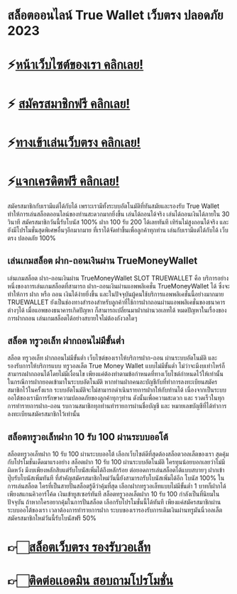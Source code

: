 # สล็อตออนไลน์ True Wallet เว็บตรง ปลอดภัย 2023

# ⚡[หน้าเว็บไซต์ของเรา คลิกเลย!](https://pgslotmachine.com/)
# ⚡ [สมัครสมาชิกฟรี คลิกเลย!](https://pgslotmachine.jwallet.link/register)
# ⚡[ทางเข้าเล่นเว็บตรง คลิกเลย!](https://pgslotmachine.jwallet.link/login)
# ⚡[แจกเครดิตฟรี คลิกเลย!](https://pgslotmachine.jwallet.link/contact)

สมัครสมาชิกกับเรามีแต่ได้กับได้ เพราะเรามีทั้งระบบอัตโนมัติที่ทันสมัยและรองรับ True Wallet ทำให้การเล่นสล็อตออนไลน์ของท่านสะดวกมากยิ่งขึ้น เล่นได้ถอนได้จริง เล่นได้ถอนเงินได้ภายใน 30 วินาที สมัครสมาชิกวันนี้รับโบนัส 100% ฝาก 100 รับ 200 ได้เลยทันที เทิร์นไม่สูงถอนได้จริง และยังมีโปรโมชั่นสุดพิเศษอื่นๆอีกมากมาย ที่เราได้จัดทำขึ้นเพื่อลูกค้าทุกท่าน เล่นกับเรามีแต่ได้กับได้ เว็บตรง ปลอดภัย 100%

## เล่นเกมสล็อต ฝาก-ถอนเงินผ่าน TrueMoneyWallet
เล่นเกมสล็อต ฝาก-ถอนเงินผ่าน TrueMoneyWallet
SLOT TRUEWALLET คือ บริการอย่างหนึ่งของการเล่นเกมสล็อตที่สามารถ ฝาก-ถอนเงินผ่านแอพพลิเคชั่น TrueMoneyWallet ได้ ซึ่งจะทำให้การ ฝาก หรือ ถอน เงินได้ง่ายยิ่งขึ้น และในปัจจุบันผู้คนใช้บริการแอพพลิเคชั่นนี้อย่างมากมาย TRUEWALLET ยังเป็นช่องทางสำรองสำหรับลูกค้าที่ใช้การฝากถอนผ่านแอพพลิเคชั่นของธนาคารต่างๆได้ เมื่อแอพของธนาคารเกิดปัญหา ก็สามารถเปลี่ยนมาฝากผ่านวอเลทได้ หมดปัญหาในเรื่องของการฝากถอน เล่นเกมสล็อตได้อย่างสบายใจไม่ต้องกังวลใดๆ

## สล็อต ทรูวอเล็ท ฝากถอนไม่มีขั้นต่ำ
สล็อต ทรูวอเล็ท ฝากถอนไม่มีขั้นต่ำ
เว็บไซต์ของเราให้บริการฝาก-ถอน ผ่านระบบอัตโนมัติ และ รองรับการให้บริการแบบ ทรูวอลเล็ต True Money Wallet แบบไม่มีขั้นต่ำ ไม่ว่าจะมีงบเท่าไหร่ก็สามารถฝากถอนได้โดยไม่มีเงื่อนไข เพียงแค่ต้องทำตามข้อกำหนดที่ทางเว็บไซต์กำหนดไว้ให้เท่านั้น ในกรณีการฝากยอดเข้ามาในระบบอัตโนมัติ หากท่านฝากคนละบัญชีกับที่ทำการลงทะเบียนสมัครสมาชิกไว้ในครั้งแรก ระบบอัตโนมัติจะไม่สามารถดำเนินรายการฝากให้กับท่านได้ เนื่องจากเป็นระบบออโต้ของเรามีการรักษาความปลอดภัยของลูกค้าทุกๆท่าน ดังนั้นเพื่อความสะดวก และ รวดเร็วในทุกการทำรายการฝาก-ถอน รบกวนสมาชิกทุกท่านทำรายการผ่านชื่อบัญชี และ หมายเลขบัญชีที่ได้ทำการลงทะเบียนสมัครสมาชิกไว้เท่านั้น




## สล็อตทรูวอเล็ทฝาก 10 รับ 100 ผ่านระบบออโต้
สล็อตทรูวอเล็ทฝาก 10 รับ 100 ผ่านระบบออโต้
เลือกเว็บไซต์ดีที่สุดต้องสล็อตวอลเล็ตของเรา สุดคุ้มกับโปรโมชั่นเด็ดมาแรงอย่าง สล็อตฝาก 10 รับ 100 ผ่านระบบอัตโนมัติ ใครทุนน้อยบอกเลยว่าไม่มีผิดหวัง มีงบเพียงหลักสิบแต่รับโบนัสเพิ่มได้ถึงหลักร้อย ต่อยอดการเล่นสล็อตได้แบบสบายๆ ฝากเข้าปุ๊บรับโบนัสเพิ่มทันที ที่สำคัญสมัครสมาชิกใหม่วันนี้ยังสามารถรับโบนัสเพิ่มได้อีก โบนัส 100% ในการเล่นสล็อต ใครที่เป็นสายปั่นสล็อตรู้ดีว่าคุ้มที่สุด เลือกฝากทรูวอเล็ทแบบไม่มีขั้นต่ำ 1 บาทก็ฝากได้ เพียงสแกนคิวอาร์โค้ด เงินเข้ายูสเซอร์ทันที
สล็อตทรูวอลเล็ตฝาก 10 รับ 100 กำลังเป็นที่นิยมในปัจจุบัน ถ้าหากใครอยากคุ้มในการปั่นสล็อต เลือกรับโปรโมชั่นนี้ได้ทันที เพียงแค่สมัครสมาชิกผ่านระบบออโต้ของเรา เวลาต้องการทำรายการฝาก ระบบของเรารองรับการเติมเงินผ่านทรูมันนี่วอลเล็ต สมัครสมาชิกใหม่วันนี้รับโบนัสฟรี 50%


# 👉🏻[สล็อตเว็บตรง รองรับวอเล็ท](https://pgslotmachine.com/)
# 👉🏻[ติดต่อเเอดมิน สอบถามโปรโมชั่น](https://pgslotmachine.jwallet.link/contact)
